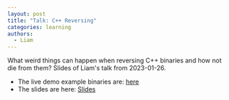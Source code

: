 ```yaml
---
layout: post
title: "Talk: C++ Reversing"
categories: learning
authors:
  - Liam
---
```


What weird things can happen when reversing C++ binaries and how not die from them? Slides of Liam's talk from 2023-01-26.

* The live demo example binaries are: [here](/talks/2023-01-26-cpprev/example.zip)
* The slides are here:  [Slides](/talks/?2023-01-26-cpprev)

